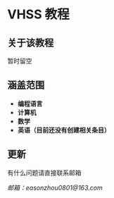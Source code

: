 # **VHSS 教程**

## **关于该教程**

暂时留空

## **涵盖范围**

- **编程语言**
- **计算机**
- **数学**
- **英语（目前还没有创建相关条目）**

## **更新**

有什么问题请直接联系邮箱

_邮箱：easonzhou0801@163.com_
